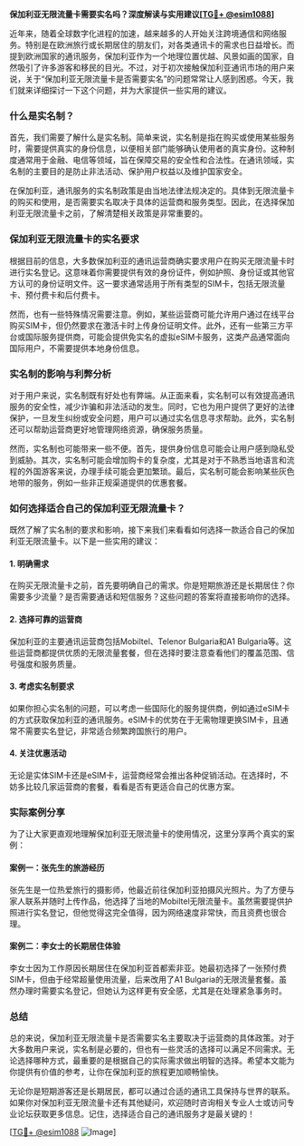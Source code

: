 **保加利亚无限流量卡需要实名吗？深度解读与实用建议[[TG💪+ @esim1088](https://t.me/s/esim1088)]**

近年来，随着全球数字化进程的加速，越来越多的人开始关注跨境通信和网络服务。特别是在欧洲旅行或长期居住的朋友们，对各类通讯卡的需求也日益增长。而提到欧洲国家的通讯服务，保加利亚作为一个地理位置优越、风景如画的国家，自然吸引了许多游客和移民的目光。不过，对于初次接触保加利亚通讯市场的用户来说，关于“保加利亚无限流量卡是否需要实名”的问题常常让人感到困惑。今天，我们就来详细探讨一下这个问题，并为大家提供一些实用的建议。

### 什么是实名制？

首先，我们需要了解什么是实名制。简单来说，实名制是指在购买或使用某些服务时，需要提供真实的身份信息，以便相关部门能够确认使用者的真实身份。这种制度通常用于金融、电信等领域，旨在保障交易的安全性和合法性。在通讯领域，实名制的主要目的是防止非法活动、保护用户权益以及维护国家安全。

在保加利亚，通讯服务的实名制政策是由当地法律法规决定的。具体到无限流量卡的购买和使用，是否需要实名取决于具体的运营商和服务类型。因此，在选择保加利亚无限流量卡之前，了解清楚相关政策是非常重要的。

### 保加利亚无限流量卡的实名要求

根据目前的信息，大多数保加利亚的通讯运营商确实要求用户在购买无限流量卡时进行实名登记。这意味着你需要提供有效的身份证件，例如护照、身份证或其他官方认可的身份证明文件。这一要求通常适用于所有类型的SIM卡，包括无限流量卡、预付费卡和后付费卡。

然而，也有一些特殊情况需要注意。例如，某些运营商可能允许用户通过在线平台购买SIM卡，但仍然要求在激活卡时上传身份证明文件。此外，还有一些第三方平台或国际服务提供商，可能会提供免实名的虚拟eSIM卡服务，这类产品通常面向国际用户，不需要提供本地身份信息。

### 实名制的影响与利弊分析

对于用户来说，实名制既有好处也有弊端。从正面来看，实名制可以有效提高通讯服务的安全性，减少诈骗和非法活动的发生。同时，它也为用户提供了更好的法律保护，一旦发生纠纷或安全问题，用户可以通过实名信息寻求帮助。此外，实名制还可以帮助运营商更好地管理网络资源，确保服务质量。

然而，实名制也可能带来一些不便。首先，提供身份信息可能会让用户感到隐私受到威胁。其次，实名制可能会增加购卡的复杂度，尤其是对于不熟悉当地语言和流程的外国游客来说，办理手续可能会更加繁琐。最后，实名制可能会影响某些灰色地带的服务，例如一些非正规渠道提供的优惠套餐。

### 如何选择适合自己的保加利亚无限流量卡？

既然了解了实名制的要求和影响，接下来我们来看看如何选择一款适合自己的保加利亚无限流量卡。以下是一些实用的建议：

#### 1. 明确需求

在购买无限流量卡之前，首先要明确自己的需求。你是短期旅游还是长期居住？你需要多少流量？是否需要通话和短信服务？这些问题的答案将直接影响你的选择。

#### 2. 选择可靠的运营商

保加利亚的主要通讯运营商包括Mobiltel、Telenor Bulgaria和A1 Bulgaria等。这些运营商都提供优质的无限流量套餐，但在选择时要注意查看他们的覆盖范围、信号强度和服务质量。

#### 3. 考虑实名制要求

如果你担心实名制的问题，可以考虑一些国际化的服务提供商，例如通过eSIM卡的方式获取保加利亚的通讯服务。eSIM卡的优势在于无需物理更换SIM卡，且通常不需要实名登记，非常适合频繁跨国旅行的用户。

#### 4. 关注优惠活动

无论是实体SIM卡还是eSIM卡，运营商经常会推出各种促销活动。在选择时，不妨多比较几家运营商的套餐，看看是否有更适合自己的优惠方案。

### 实际案例分享

为了让大家更直观地理解保加利亚无限流量卡的使用情况，这里分享两个真实的案例：

#### 案例一：张先生的旅游经历

张先生是一位热爱旅行的摄影师，他最近前往保加利亚拍摄风光照片。为了方便与家人联系并随时上传作品，他选择了当地的Mobiltel无限流量卡。虽然需要提供护照进行实名登记，但他觉得这完全值得，因为网络速度非常快，而且资费也很合理。

#### 案例二：李女士的长期居住体验

李女士因为工作原因长期居住在保加利亚首都索非亚。她最初选择了一张预付费SIM卡，但由于经常超量使用流量，后来改用了A1 Bulgaria的无限流量套餐。虽然办理时需要实名登记，但她认为这样更有安全感，尤其是在处理紧急事务时。

### 总结

总的来说，保加利亚无限流量卡是否需要实名主要取决于运营商的具体政策。对于大多数用户来说，实名制是必要的，但也有一些灵活的选择可以满足不同需求。无论选择哪种方式，最重要的是根据自己的实际需求做出明智的选择。希望本文能为你提供有价值的参考，让你在保加利亚的旅程更加顺畅愉快。

无论你是短期游客还是长期居民，都可以通过合适的通讯工具保持与世界的联系。如果你对保加利亚无限流量卡还有其他疑问，欢迎随时咨询相关专业人士或访问专业论坛获取更多信息。记住，选择适合自己的通讯服务才是最关键的！

[[TG💪+ @esim1088](https://t.me/s/esim1088) ![Image](https://i.postimg.cc/4NQfJmqS/Snipaste-2025-05-13-00-14-12.png)]